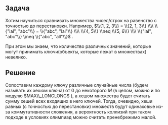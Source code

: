 ## Задача

Хотим научиться сравнивать множества чисел/строк на равенство с
точностью до перестановки. Например, $\\{1, 2, 3\\} = \\{2, 1,
3\\} \\\\ \\{"lal", "abc"\\} = \\{"abc", "lal"\\} \\\\ \\{4, 5\\} \\neq
\\{5, 6\\} \\\\ \\{"lal", "abc"\\} \\neq \\{"abc", "all"\\}$ .

При этом мы знаем, что количество различных значений, которые могут
принимать ключи(объекты, которые лежат в множествах) невелико.

## Решение

Сопоставим каждому ключу различные случайные числа (будем называть их
хешом ключа) от $0$ до некоторого $M$ (в целом, можно и по модулю
$MAX\\_LONGLONG$ ), а хешом множества будет считать сумму хешей всех
входящих в него ключей. Тогда, очевидно, хеши равных (с точностью до
перестановки) множеств будут одинаковые из-за коммутативности сложения,
а вероятность коллизий при таком подходе в условиях олимпиад можно
считать пренебрежимо малой.